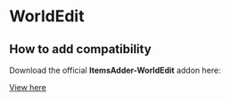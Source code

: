 # WorldEdit

## How to add compatibility

Download the official **ItemsAdder-WorldEdit** addon here:


[View here](https://www.spigotmc.org/resources/79012/)


